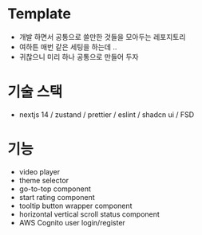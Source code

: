 # Template
- 개발 하면서 공통으로 쓸만한 것들을 모아두는 레포지토리
- 여하튼 매번 같은 세팅을 하는데 ..
- 귀찮으니 미리 하나 공통으로 만들어 두자

# 기술 스택
- nextjs 14 / zustand / prettier / eslint / shadcn ui / FSD

# 기능
- video player
- theme selector
- go-to-top component
- start rating component
- tooltip button wrapper component
- horizontal vertical scroll status component
- AWS Cognito user login/register

